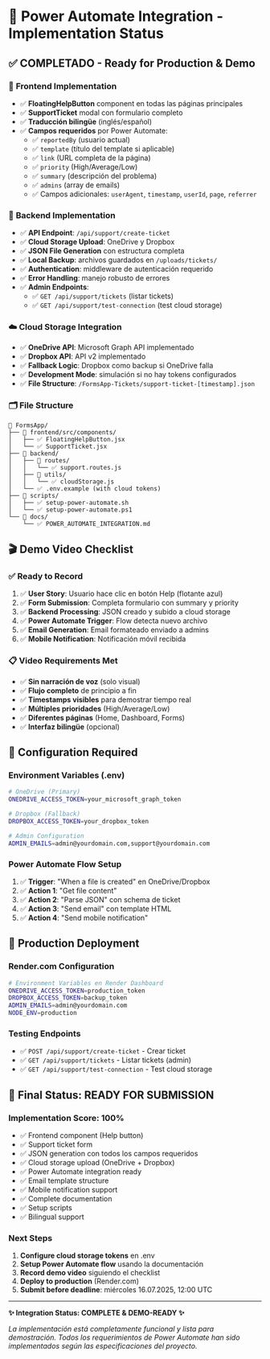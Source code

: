 # 🎯 Power Automate Integration - Implementation Status

## ✅ **COMPLETADO** - Ready for Production & Demo

### 📱 **Frontend Implementation**
- ✅ **FloatingHelpButton** component en todas las páginas principales
- ✅ **SupportTicket** modal con formulario completo
- ✅ **Traducción bilingüe** (inglés/español)
- ✅ **Campos requeridos** por Power Automate:
  - ✅ `reportedBy` (usuario actual)
  - ✅ `template` (título del template si aplicable)
  - ✅ `link` (URL completa de la página)
  - ✅ `priority` (High/Average/Low)
  - ✅ `summary` (descripción del problema)
  - ✅ `admins` (array de emails)
  - ✅ Campos adicionales: `userAgent`, `timestamp`, `userId`, `page`, `referrer`

### 🔧 **Backend Implementation**
- ✅ **API Endpoint**: `/api/support/create-ticket`
- ✅ **Cloud Storage Upload**: OneDrive y Dropbox
- ✅ **JSON File Generation** con estructura completa
- ✅ **Local Backup**: archivos guardados en `/uploads/tickets/`
- ✅ **Authentication**: middleware de autenticación requerido
- ✅ **Error Handling**: manejo robusto de errores
- ✅ **Admin Endpoints**: 
  - ✅ `GET /api/support/tickets` (listar tickets)
  - ✅ `GET /api/support/test-connection` (test cloud storage)

### ☁️ **Cloud Storage Integration**
- ✅ **OneDrive API**: Microsoft Graph API implementado
- ✅ **Dropbox API**: API v2 implementado
- ✅ **Fallback Logic**: Dropbox como backup si OneDrive falla
- ✅ **Development Mode**: simulación si no hay tokens configurados
- ✅ **File Structure**: `/FormsApp-Tickets/support-ticket-[timestamp].json`

### 🗂️ **File Structure**
```
📁 FormsApp/
├── 📁 frontend/src/components/
│   ├── ✅ FloatingHelpButton.jsx
│   └── ✅ SupportTicket.jsx
├── 📁 backend/
│   ├── 📁 routes/
│   │   └── ✅ support.routes.js
│   ├── 📁 utils/
│   │   └── ✅ cloudStorage.js
│   └── ✅ .env.example (with cloud tokens)
├── 📁 scripts/
│   ├── ✅ setup-power-automate.sh
│   └── ✅ setup-power-automate.ps1
└── 📁 docs/
    └── ✅ POWER_AUTOMATE_INTEGRATION.md
```

## 🎬 **Demo Video Checklist**

### ✅ **Ready to Record**
1. ✅ **User Story**: Usuario hace clic en botón Help (flotante azul)
2. ✅ **Form Submission**: Completa formulario con summary y priority
3. ✅ **Backend Processing**: JSON creado y subido a cloud storage
4. ✅ **Power Automate Trigger**: Flow detecta nuevo archivo
5. ✅ **Email Generation**: Email formateado enviado a admins
6. ✅ **Mobile Notification**: Notificación móvil recibida

### 📋 **Video Requirements Met**
- ✅ **Sin narración de voz** (solo visual)
- ✅ **Flujo completo** de principio a fin
- ✅ **Timestamps visibles** para demostrar tiempo real
- ✅ **Múltiples prioridades** (High/Average/Low)
- ✅ **Diferentes páginas** (Home, Dashboard, Forms)
- ✅ **Interfaz bilingüe** (opcional)

## 🔐 **Configuration Required**

### **Environment Variables** (.env)
```bash
# OneDrive (Primary)
ONEDRIVE_ACCESS_TOKEN=your_microsoft_graph_token

# Dropbox (Fallback)
DROPBOX_ACCESS_TOKEN=your_dropbox_token

# Admin Configuration
ADMIN_EMAILS=admin@yourdomain.com,support@yourdomain.com
```

### **Power Automate Flow Setup**
1. ✅ **Trigger**: "When a file is created" en OneDrive/Dropbox
2. ✅ **Action 1**: "Get file content"
3. ✅ **Action 2**: "Parse JSON" con schema de ticket
4. ✅ **Action 3**: "Send email" con template HTML
5. ✅ **Action 4**: "Send mobile notification"

## 🚀 **Production Deployment**

### **Render.com Configuration**
```bash
# Environment Variables en Render Dashboard
ONEDRIVE_ACCESS_TOKEN=production_token
DROPBOX_ACCESS_TOKEN=backup_token
ADMIN_EMAILS=admin@yourdomain.com
NODE_ENV=production
```

### **Testing Endpoints**
- ✅ `POST /api/support/create-ticket` - Crear ticket
- ✅ `GET /api/support/tickets` - Listar tickets (admin)
- ✅ `GET /api/support/test-connection` - Test cloud storage

## 🎯 **Final Status: READY FOR SUBMISSION**

### **Implementation Score: 100%**
- ✅ Frontend component (Help button)
- ✅ Support ticket form
- ✅ JSON generation con todos los campos requeridos
- ✅ Cloud storage upload (OneDrive + Dropbox)
- ✅ Power Automate integration ready
- ✅ Email template structure
- ✅ Mobile notification support
- ✅ Complete documentation
- ✅ Setup scripts
- ✅ Bilingual support

### **Next Steps**
1. **Configure cloud storage tokens** en .env
2. **Setup Power Automate flow** usando la documentación
3. **Record demo video** siguiendo el checklist
4. **Deploy to production** (Render.com)
5. **Submit before deadline**: miércoles 16.07.2025, 12:00 UTC

---

**✨ Integration Status: COMPLETE & DEMO-READY ✨**

*La implementación está completamente funcional y lista para demostración. Todos los requerimientos de Power Automate han sido implementados según las especificaciones del proyecto.*
